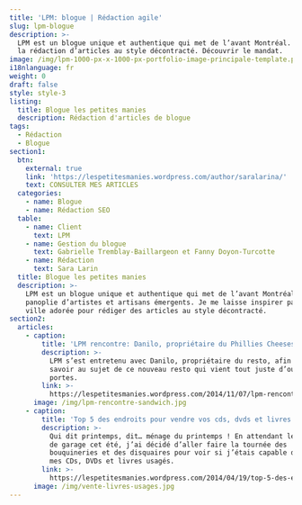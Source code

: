 ```yaml
---
title: 'LPM: blogue | Rédaction agile'
slug: lpm-blogue
description: >-
  LPM est un blogue unique et authentique qui met de l’avant Montréal. Je fais
  la rédaction d’articles au style décontracté. Découvrir le mandat.
image: /img/lpm-1000-px-x-1000-px-portfolio-image-principale-template.png
i18nlanguage: fr
weight: 0
draft: false
style: style-3
listing:
  title: Blogue les petites manies
  description: Rédaction d'articles de blogue
tags:
  - Rédaction
  - Blogue
section1:
  btn:
    external: true
    link: 'https://lespetitesmanies.wordpress.com/author/saralarina/'
    text: CONSULTER MES ARTICLES
  categories:
    - name: Blogue
    - name: Rédaction SEO
  table:
    - name: Client
      text: LPM
    - name: Gestion du blogue
      text: Gabrielle Tremblay-Baillargeon et Fanny Doyon-Turcotte
    - name: Rédaction
      text: Sara Larin
  title: Blogue les petites manies
  description: >-
    LPM est un blogue unique et authentique qui met de l’avant Montréal et sa
    panoplie d’artistes et artisans émergents. Je me laisse inspirer par ma
    ville adorée pour rédiger des articles au style décontracté.
section2:
  articles:
    - caption:
        title: 'LPM rencontre: Danilo, propriétaire du Phillies Cheesesteak'
        description: >-
          LPM s’est entretenu avec Danilo, propriétaire du resto, afin de tout
          savoir au sujet de ce nouveau resto qui vient tout juste d’ouvrir ses
          portes.
        link: >-
          https://lespetitesmanies.wordpress.com/2014/11/07/lpm-rencontre-danilo-proprietaire-du-le-phillies-cheesesteak/
      image: /img/lpm-rencontre-sandwich.jpg
    - caption:
        title: 'Top 5 des endroits pour vendre vos cds, dvds et livres usages'
        description: >-
          Qui dit printemps, dit… ménage du printemps ! En attendant les ventes
          de garage cet été, j’ai décidé d’aller faire la tournée des
          bouquineries et des disquaires pour voir si j’étais capable de vendre
          mes CDs, DVDs et livres usagés.
        link: >-
          https://lespetitesmanies.wordpress.com/2014/04/19/top-5-des-endroits-pour-vendre-vos-cds-dvds-et-livres-usages/
      image: /img/vente-livres-usages.jpg
---
```


